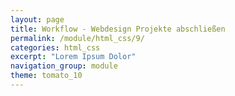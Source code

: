 ```yaml
---
layout: page
title: Workflow - Webdesign Projekte abschließen
permalink: /module/html_css/9/
categories: html_css
excerpt: "Lorem Ipsum Dolor"
navigation_group: module
theme: tomato_10
---
```

